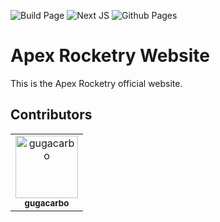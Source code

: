 ![Build Page](https://github.com/Apex-Rocketry/apexrocketry.space/actions/workflows/nextjs.yml/badge.svg)
![Next JS](https://img.shields.io/badge/Next-black?style=plastic&logo=next.js&logoColor=white)
![Github Pages](https://img.shields.io/badge/github%20pages-121013?style=plastic&logo=github&logoColor=white)

# Apex Rocketry Website

This is the Apex Rocketry official website.

## Contributors

<!-- readme: contributors -start -->
<table>
	<tbody>
		<tr>
            <td align="center">
                <a href="https://github.com/gugacarbo">
                    <img src="https://avatars.githubusercontent.com/u/33656915?v=4" width="100;" alt="gugacarbo"/>
                    <br />
                    <sub><b>gugacarbo</b></sub>
                </a>
            </td>
		</tr>
	<tbody>
</table>
<!-- readme: contributors -end -->